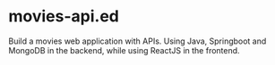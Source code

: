 # movies-api.ed
Build a movies web application with APIs. Using Java, Springboot and MongoDB in the backend, while using ReactJS in the frontend.
